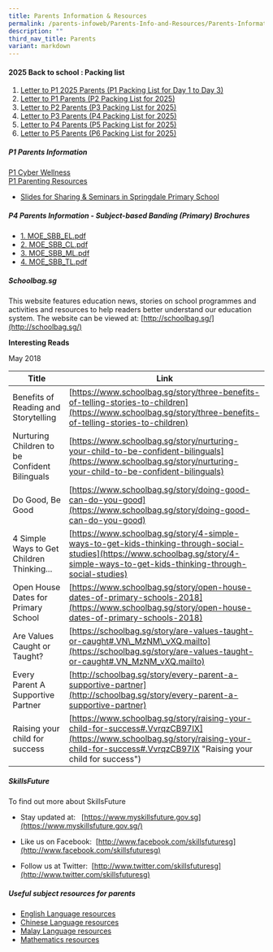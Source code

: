 ```yaml
---
title: Parents Information & Resources
permalink: /parents-infoweb/Parents-Info-and-Resources/Parents-Information-and-Resources/
description: ""
third_nav_title: Parents
variant: markdown
---
```

#### 2025 Back to school : Packing list
1. [Letter to P1 2025 Parents (P1 Packing List for Day 1 to Day 3)](/files/Letter_to_P1_2025_Parents__P1_Packing_List_for_Day_1_to_Day_3_.pdf) <br>
2. [Letter to P1 Parents (P2 Packing List for 2025)](/files/Letter_to_P1_2025_Parents__P1_Packing_List_for_Day_1_to_Day_3_.pdf)<br>
3. [Letter to P2 Parents (P3 Packing List for 2025)](/files/Letter_to_P2_Parents__P3_Packing_List_for_2025_.pdf) <br>
4. [Letter to P3 Parents (P4 Packing List for 2025)](/files/Letter_to_P3_Parents__P4_Packing_List_for_2025_.pdf) <br>
5. [Letter to P4 Parents (P5 Packing List for 2025)](/files/Letter_to_P4_Parents__P5_Packing_List_for_2025_.pdf) <br>
6. [Letter to P5 Parents (P6 Packing List for 2025)](/files/Letter_to_P5_Parents__P6_Packing_List_for_2025_.pdf)

##### P1 Parents Information

[P1 Cyber Wellness](/files/P1_Cyber_Wellness.pdf)<br>
[P1 Parenting Resources](/files/P1_Parenting_Resources.pdf) <br>

*   [Slides for Sharing &amp; Seminars in Springdale Primary School](/parents-infoweb/Parents-Info-and-Resources/Sharing-Slides-For-Seminars-and-Sharing)  

##### P4 Parents Information - Subject-based Banding (Primary) Brochures

*  [1. MOE_SBB_EL.pdf](/files/SBB_EL.pdf) 
*  [2. MOE_SBB_CL.pdf](/files/SBB_CL.pdf)
*  [3. MOE_SBB_ML.pdf](/files/SBB_ML.pdf)
*  [4. MOE_SBB_TL.pdf](/files/SBB_TL.pdf)

##### Schoolbag.sg

This website features education news, stories on school programmes and activities and resources to help readers better understand our education system. The website can be viewed at: [http://schoolbag.sg/](http://schoolbag.sg/)

**Interesting&nbsp;Reads**&nbsp;&nbsp;

May 2018 



| Title |Link |
| -------- | -------- |
| Benefits of Reading and Storytelling     | [https://www.schoolbag.sg/story/three-benefits-of-telling-stories-to-children](https://www.schoolbag.sg/story/three-benefits-of-telling-stories-to-children)     |
|Nurturing Children to be Confident Bilinguals| [https://www.schoolbag.sg/story/nurturing-your-child-to-be-confident-bilinguals](https://www.schoolbag.sg/story/nurturing-your-child-to-be-confident-bilinguals)
|Do Good, Be Good|[https://www.schoolbag.sg/story/doing-good-can-do-you-good](https://www.schoolbag.sg/story/doing-good-can-do-you-good)
|4 Simple Ways to Get Children Thinking... | [https://www.schoolbag.sg/story/4-simple-ways-to-get-kids-thinking-through-social-studies](https://www.schoolbag.sg/story/4-simple-ways-to-get-kids-thinking-through-social-studies)
|Open House Dates for Primary School|[https://www.schoolbag.sg/story/open-house-dates-of-primary-schools-2018](https://www.schoolbag.sg/story/open-house-dates-of-primary-schools-2018)
|Are Values Caught or Taught?|[https://schoolbag.sg/story/are-values-taught-or-caught#.VN\_MzNM\_vXQ.mailto](https://schoolbag.sg/story/are-values-taught-or-caught#.VN_MzNM_vXQ.mailto)
|Every Parent A Supportive Partner|[http://schoolbag.sg/story/every-parent-a-supportive-partner](http://schoolbag.sg/story/every-parent-a-supportive-partner)
|Raising your child for success|[https://www.schoolbag.sg/story/raising-your-child-for-success#.VvrqzCB97IX](https://www.schoolbag.sg/story/raising-your-child-for-success#.VvrqzCB97IX "Raising your child for success")



##### SkillsFuture

To find out more about SkillsFuture  

*   Stay updated at:&nbsp;&nbsp; [https://www.myskillsfuture.gov.sg](https://www.myskillsfuture.gov.sg/)  
    
*   Like us on Facebook:&nbsp;&nbsp;[http://www.facebook.com/skillsfuturesg](http://www.facebook.com/skillsfuturesg)  
    
*   Follow us at Twitter:&nbsp;&nbsp;[http://www.twitter.com/skillsfuturesg](http://www.twitter.com/skillsfuturesg)  
    


##### Useful subject resources for parents

*   [English Language resources](/curriculum/English-Language)
*   [Chinese Language resources](/curriculum/Chinese-Language)
*   [Malay Language resources](/curriculum/Malay-Language)
*   [Mathematics resources](/curriculum/Mathematics)